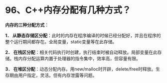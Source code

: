 # 96、**C++内存分配有几种方式**？

**内存的三种分配方式**：

**1． 从静态存储区分配**：此时的内存在程序编译的时候已经分配好，并且在程序的整个运行期间都存在。全局变量，static变量等在此存储。

**2． 在栈区分配**：相关代码执行时创建，执行结束时被自动释放。局部变量在此存储。栈内存分配运算内置于处理器的指令集中，效率高，但容量有限。

**3． 在堆区分配**：动态分配内存。用new/malloc时开辟，delete/free时释放。生存期由用户指定，灵活。但有内存泄露等问题。